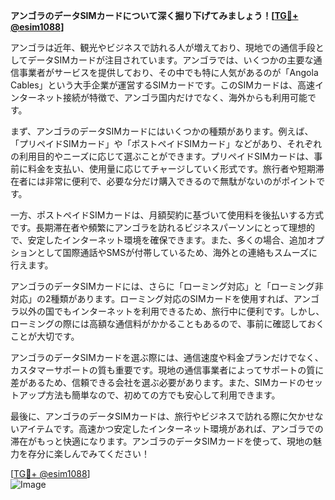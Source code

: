 **アンゴラのデータSIMカードについて深く掘り下げてみましょう！[[TG💪+ @esim1088](https://t.me/s/esim1088)]**

アンゴラは近年、観光やビジネスで訪れる人が増えており、現地での通信手段としてデータSIMカードが注目されています。アンゴラでは、いくつかの主要な通信事業者がサービスを提供しており、その中でも特に人気があるのが「Angola Cables」という大手企業が運営するSIMカードです。このSIMカードは、高速インターネット接続が特徴で、アンゴラ国内だけでなく、海外からも利用可能です。

まず、アンゴラのデータSIMカードにはいくつかの種類があります。例えば、「プリペイドSIMカード」や「ポストペイドSIMカード」などがあり、それぞれの利用目的やニーズに応じて選ぶことができます。プリペイドSIMカードは、事前に料金を支払い、使用量に応じてチャージしていく形式です。旅行者や短期滞在者には非常に便利で、必要な分だけ購入できるので無駄がないのがポイントです。

一方、ポストペイドSIMカードは、月額契約に基づいて使用料を後払いする方式です。長期滞在者や頻繁にアンゴラを訪れるビジネスパーソンにとって理想的で、安定したインターネット環境を確保できます。また、多くの場合、追加オプションとして国際通話やSMSが付帯しているため、海外との連絡もスムーズに行えます。

アンゴラのデータSIMカードには、さらに「ローミング対応」と「ローミング非対応」の2種類があります。ローミング対応のSIMカードを使用すれば、アンゴラ以外の国でもインターネットを利用できるため、旅行中に便利です。しかし、ローミングの際には高額な通信料がかかることもあるので、事前に確認しておくことが大切です。

アンゴラのデータSIMカードを選ぶ際には、通信速度や料金プランだけでなく、カスタマーサポートの質も重要です。現地の通信事業者によってサポートの質に差があるため、信頼できる会社を選ぶ必要があります。また、SIMカードのセットアップ方法も簡単なので、初めての方でも安心して利用できます。

最後に、アンゴラのデータSIMカードは、旅行やビジネスで訪れる際に欠かせないアイテムです。高速かつ安定したインターネット環境があれば、アンゴラでの滞在がもっと快適になります。アンゴラのデータSIMカードを使って、現地の魅力を存分に楽しんでみてください！

[[TG💪+ @esim1088](https://t.me/s/esim1088)]  
![Image](https://i.postimg.cc/Y0z9fWf4/image.png)